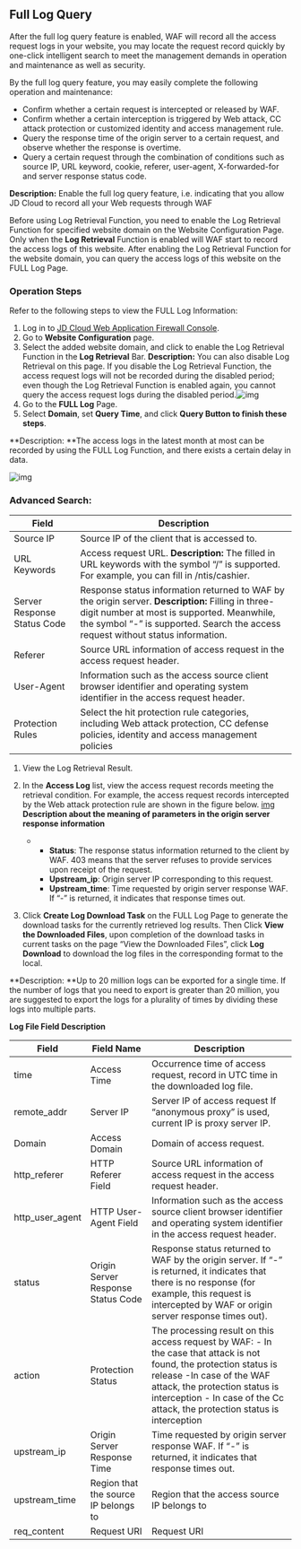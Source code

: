 ## **Full Log Query**

  After the full log query feature is enabled, WAF will record all the access request logs in your website, you may locate the request record quickly by one-click intelligent search to meet the management demands in operation and maintenance as well as security.

By the full log query feature, you may easily complete the following operation and maintenance:

- Confirm whether a certain request is intercepted or released by WAF.
- Confirm whether a certain interception is triggered by Web attack, CC attack protection or customized identity and access management rule.
- Query the response time of the origin server to a certain request, and observe whether the response is overtime.
- Query a certain request through the combination of conditions such as source IP, URL keyword, cookie, referer, user-agent, X-forwarded-for and server response status code.

**Description:** Enable the full log query feature, i.e. indicating that you allow JD Cloud to record all your Web requests through WAF

Before using Log Retrieval Function, you need to enable the Log Retrieval Function for specified website domain on the Website Configuration Page. Only when the **Log Retrieval** Function is enabled will WAF start to record the access logs of this website. After enabling the Log Retrieval Function for the website domain, you can query the access logs of this website on the FULL Log Page.

### **Operation Steps**

Refer to the following steps to view the FULL Log Information:

1. Log in to [JD Cloud Web Application Firewall Console](https://cloudwaf-console.jdcloud.com).
2. Go to **Website Configuration** page.
3. Select the added website domain, and click to enable the Log Retrieval Function in the **Log Retrieval** Bar. **Description:** You can also disable Log Retrieval on this page. If you disable the Log Retrieval Function, the access request logs will not be recorded during the disabled period; even though the Log Retrieval Function is enabled again, you cannot query the access request logs during the disabled period.![img](https://github.com/jdcloudcom/cn/blob/edit/image/waf-img/%E5%85%A8%E9%87%8F%E6%97%A5%E5%BF%97%E6%9F%A5%E8%AF%A2.png)
4. Go to the **FULL Log** Page.
5. Select **Domain**, set **Query Time**, and click **Query Button to finish these steps**. 

**Description: **The access logs in the latest month at most can be recorded by using the FULL Log Function, and there exists a certain delay in data.

![img](https://github.com/jdcloudcom/cn/blob/edit/image/waf-img/%E5%85%A8%E9%87%8F%E6%97%A5%E5%BF%97%E6%9F%A5%E8%AF%A2-2.png)

### **Advanced Search**:

| **Field**         | **Description**                                                     |
| ---------------- | ------------------------------------------------------------ |
| Source IP             | Source IP of the client that is accessed to.                                         |
| URL Keywords        | Access request URL. **Description:** The filled in URL keywords with the symbol “/” is supported. For example, you can fill in /ntis/cashier. |
| Server Response Status Code | Response status information returned to WAF by the origin server. **Description:** Filling in three-digit number at most is supported. Meanwhile, the symbol “-” is supported. Search the access request without status information. |
| Referer          | Source URL information of access request in the access request header.                  |
| User-Agent       | Information such as the access source client browser identifier and operating system identifier in the access request header. |
| Protection Rules         | Select the hit protection rule categories, including Web attack protection, CC defense policies, identity and access management policies |

1. View the Log Retrieval Result.

2. In the **Access Log** list, view the access request records meeting the retrieval condition. For example, the access request records intercepted by the Web attack protection rule are shown in the figure below. [img](https://github.com/jdcloudcom/cn/blob/edit/image/waf-img/%E5%85%A8%E9%87%8F%E6%97%A5%E5%BF%97%E6%9F%A5%E8%AF%A2-3.png) **Description about the meaning of parameters in the origin server response information**
   - - **Status**: The response status information returned to the client by WAF. 403 means that the server refuses to provide services upon receipt of the request.
     - **Upstream_ip**: Origin server IP corresponding to this request.
     - **Upstream_time**: Time requested by origin server response WAF. If “-” is returned, it indicates that response times out.

3. Click **Create Log Download Task** on the FULL Log Page to generate the download tasks for the currently retrieved log results. Then Click **View the Downloaded Files**, upon completion of the download tasks in current tasks on the page “View the Downloaded Files”, click **Log Download** to download the log files in the corresponding format to the local.

**Description: **Up to 20 million logs can be exported for a single time. If the number of logs that you need to export is greater than 20 million, you are suggested to export the logs for a plurality of times by dividing these logs into multiple parts.

**Log File Field Description**

| **Field**         | **Field Name**        | **Description**                                                     |
| --------------- | ------------------- | ------------------------------------------------------------ |
| time            | Access Time            | Occurrence time of access request, record in UTC time in the downloaded log file.      |
| remote_addr     | Server IP            | Server IP of access request If “anonymous proxy” is used, current IP is proxy server IP. |
| Domain          | Access Domain            | Domain of access request.                                             |
| http_referer    | HTTP Referer Field    | Source URL information of access request in the access request header.                  |
| http_user_agent | HTTP User-Agent Field | Information such as the access source client browser identifier and operating system identifier in the access request header. |
| status          | Origin Server Response Status Code | Response status returned to WAF by the origin server. If “-” is returned, it indicates that there is no response (for example, this request is intercepted by WAF or origin server response times out). |
| action          | Protection Status            | The processing result on this access request by WAF:     - In the case that attack is not found, the protection status is release    -In case of the WAF attack, the protection status is interception    - In case of the Cc attack, the protection status is interception |
| upstream_ip     | Origin Server Response Time        | Time requested by origin server response WAF. If “-” is returned, it indicates that response times out.           |
| upstream_time   | Region that the source IP belongs to      | Region that the access source IP belongs to                                         |
| req_content     | Request URI             | Request URI                                                      |


 
